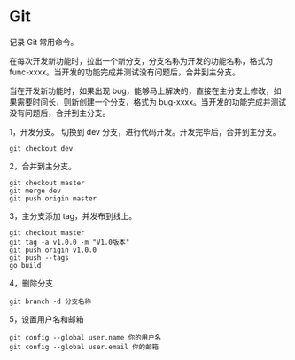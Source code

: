 # Git

记录 Git 常用命令。

在每次开发新功能时，拉出一个新分支，分支名称为开发的功能名称，格式为 func-xxxx。当开发的功能完成并测试没有问题后，合并到主分支。

当在开发新功能时，如果出现 bug，能够马上解决的，直接在主分支上修改，如果需要时间长，则新创建一个分支，格式为 bug-xxxx。当开发的功能完成并测试没有问题后，合并到主分支。

1，开发分支。
切换到 dev 分支，进行代码开发。开发完毕后，合并到主分支。

```
git checkout dev
```

2，合并到主分支。

```
git checkout master
git merge dev
git push origin master
```

3，主分支添加 tag，并发布到线上。

```
git checkout master
git tag -a v1.0.0 -m "V1.0版本"
git push origin v1.0.0
git push --tags
go build
```

4，删除分支

```
git branch -d 分支名称
```

5，设置用户名和邮箱

```
git config --global user.name 你的用户名
git config --global user.email 你的邮箱
```
